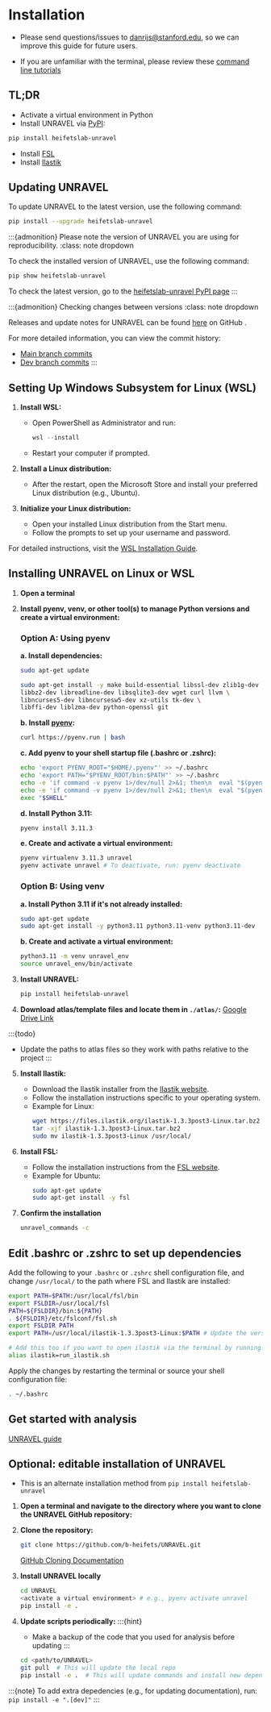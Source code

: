 # Installation

* Please send questions/issues to [danrijs@stanford.edu](mailto:danrijs@stanford.edu), so we can improve this guide for future users.

* If you are unfamiliar with the terminal, please review these [command line tutorials](https://andysbrainbook.readthedocs.io/en/latest/index.html)



## TL;DR
* Activate a virtual environment in Python
* Install UNRAVEL via [PyPI](https://pypi.org/project/heifetslab-unravel/):
```bash
pip install heifetslab-unravel
```
* Install [FSL](https://fsl.fmrib.ox.ac.uk/fsl/fslwiki/FslInstallation)
* Install [Ilastik](https://www.ilastik.org/download.html)



## Updating UNRAVEL

To update UNRAVEL to the latest version, use the following command:

```bash
pip install --upgrade heifetslab-unravel
```

:::{admonition} Please note the version of UNRAVEL you are using for reproducibility.
:class: note dropdown

To check the installed version of UNRAVEL, use the following command:

```bash
pip show heifetslab-unravel

```

To check the latest version, go to the [heifetslab-unravel PyPI page](https://pypi.org/project/heifetslab-unravel/)
:::

:::{admonition} Checking changes between versions
:class: note dropdown

Releases and update notes for UNRAVEL can be found [here](https://github.com/b-heifets/UNRAVEL/releases) on GitHub .

For more detailed information, you can view the commit history:
* [Main branch commits](https://github.com/b-heifets/UNRAVEL/commits/main)
* [Dev branch commits](https://github.com/b-heifets/UNRAVEL/commits/dev)
:::


## Setting Up Windows Subsystem for Linux (WSL)

1. **Install WSL:**

    - Open PowerShell as Administrator and run:
      ```powershell
      wsl --install
      ```

    - Restart your computer if prompted.

2. **Install a Linux distribution:**

    - After the restart, open the Microsoft Store and install your preferred Linux distribution (e.g., Ubuntu).

3. **Initialize your Linux distribution:**

    - Open your installed Linux distribution from the Start menu.
    - Follow the prompts to set up your username and password.

For detailed instructions, visit the [WSL Installation Guide](https://docs.microsoft.com/en-us/windows/wsl/install).

## Installing UNRAVEL on Linux or WSL

1. **Open a terminal**

2. **Install pyenv, venv, or other tool(s) to manage Python versions and create a virtual environment:**

    ### Option A: Using pyenv

    **a. Install dependencies:**
    ```bash
    sudo apt-get update
    
    sudo apt-get install -y make build-essential libssl-dev zlib1g-dev \
    libbz2-dev libreadline-dev libsqlite3-dev wget curl llvm \
    libncurses5-dev libncursesw5-dev xz-utils tk-dev \
    libffi-dev liblzma-dev python-openssl git
    ```

    **b. Install [pyenv](https://github.com/pyenv/pyenv#installation):**
    ```bash
    curl https://pyenv.run | bash
    ```

    **c. Add pyenv to your shell startup file (.bashrc or .zshrc):**
    ```bash
    echo 'export PYENV_ROOT="$HOME/.pyenv"' >> ~/.bashrc
    echo 'export PATH="$PYENV_ROOT/bin:$PATH"' >> ~/.bashrc
    echo -e 'if command -v pyenv 1>/dev/null 2>&1; then\n  eval "$(pyenv init --path)"\nfi' >> ~/.bashrc
    echo -e 'if command -v pyenv 1>/dev/null 2>&1; then\n  eval "$(pyenv init -)"\nfi' >> ~/.bashrc
    exec "$SHELL"
    ```

    **d. Install Python 3.11:**
    ```bash
    pyenv install 3.11.3
    ```

    **e. Create and activate a virtual environment:**
    ```bash
    pyenv virtualenv 3.11.3 unravel
    pyenv activate unravel # To deactivate, run: pyenv deactivate
    ```

    ### Option B: Using venv

    **a. Install Python 3.11 if it's not already installed:**
    ```bash
    sudo apt-get update
    sudo apt-get install -y python3.11 python3.11-venv python3.11-dev
    ```

    **b. Create and activate a virtual environment:**
    ```bash
    python3.11 -m venv unravel_env
    source unravel_env/bin/activate
    ```


3. **Install UNRAVEL:**
    ```bash
    pip install heifetslab-unravel
    ```

4. **Download atlas/template files and locate them in `./atlas/`:**
    [Google Drive Link](https://drive.google.com/drive/folders/1iZjQlPc2kPagnVsjWEFFObLlkSc2yRf9?usp=sharing)

:::{todo}
* Update the paths to atlas files so they work with paths relative to the project
:::

5. **Install Ilastik:**
    - Download the Ilastik installer from the [Ilastik website](https://www.ilastik.org/download.html).
    - Follow the installation instructions specific to your operating system.
    - Example for Linux:
        ```bash
        wget https://files.ilastik.org/ilastik-1.3.3post3-Linux.tar.bz2
        tar -xjf ilastik-1.3.3post3-Linux.tar.bz2
        sudo mv ilastik-1.3.3post3-Linux /usr/local/
        ```

6. **Install FSL:**
    - Follow the installation instructions from the [FSL website](https://fsl.fmrib.ox.ac.uk/fsl/fslwiki/FslInstallation).
    - Example for Ubuntu:
        ```bash
        sudo apt-get update
        sudo apt-get install -y fsl
        ```

7. **Confirm the installation**
    ```bash
    unravel_commands -c 
    ```

## Edit .bashrc or .zshrc to set up dependencies

Add the following to your `.bashrc` or `.zshrc` shell configuration file, and change `/usr/local/` to the path where FSL and Ilastik are installed:

```bash
export PATH=$PATH:/usr/local/fsl/bin
export FSLDIR=/usr/local/fsl
PATH=${FSLDIR}/bin:${PATH}
. ${FSLDIR}/etc/fslconf/fsl.sh
export FSLDIR PATH
export PATH=/usr/local/ilastik-1.3.3post3-Linux:$PATH # Update the version

# Add this too if you want to open ilastik via the terminal by running: ilastik
alias ilastik=run_ilastik.sh
```

Apply the changes by restarting the terminal or source your shell configuration file: 
```bash
. ~/.bashrc
```


## Get started with analysis 

[UNRAVEL guide](https://b-heifets.github.io/UNRAVEL/guide.html)


## Optional: editable installation of UNRAVEL

* This is an alternate installation method from `pip install heifetslab-unravel`

1. **Open a terminal and navigate to the directory where you want to clone the UNRAVEL GitHub repository:**

2. **Clone the repository:**
    ```bash
    git clone https://github.com/b-heifets/UNRAVEL.git
    ```
    [GitHub Cloning Documentation](https://docs.github.com/en/repositories/creating-and-managing-repositories/cloning-a-repository)

3. **Install UNRAVEL locally**
    ```bash
    cd UNRAVEL
    <activate a virtual environment> # e.g., pyenv activate unravel
    pip install -e .
    ```

4. **Update scripts periodically:**
    :::{hint}
    * Make a backup of the code that you used for analysis before updating
    :::

    ```bash
    cd <path/to/UNRAVEL>
    git pull  # This will update the local repo
    pip install -e .  # This will update commands and install new dependencies
    ```

:::{note}
To add extra depedencies (e.g., for updating documentation), run: ``pip install -e ".[dev]"``
:::